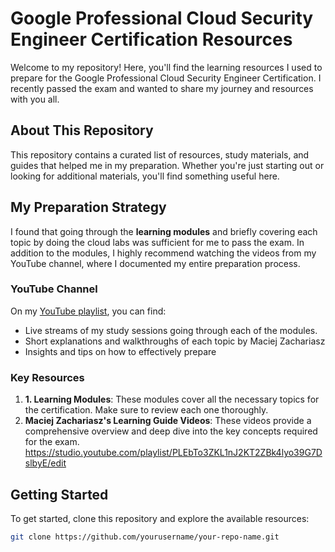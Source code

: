 
# Google Professional Cloud Security Engineer Certification Resources

Welcome to my repository! Here, you'll find the learning resources I used to prepare for the Google Professional Cloud Security Engineer Certification. I recently passed the exam and wanted to share my journey and resources with you all.

## About This Repository

This repository contains a curated list of resources, study materials, and guides that helped me in my preparation. Whether you're just starting out or looking for additional materials, you'll find something useful here.

## My Preparation Strategy

I found that going through the **learning modules** and briefly covering each topic  by doing the cloud labs was sufficient for me to pass the exam. In addition to the modules, I highly recommend watching the videos from my YouTube channel, where I documented my entire preparation process.

### YouTube Channel

On my [YouTube playlist]([#](https://www.youtube.com/playlist?list=PLEbTo3ZKL1nJ2KT2ZBk4lyo39G7DslbyE)), you can find:
- Live streams of my study sessions going through each of the modules.
- Short explanations and walkthroughs of each topic by Maciej Zachariasz
- Insights and tips on how to effectively prepare 

### Key Resources

1. **1. Learning Modules**: These modules cover all the necessary topics for the certification. Make sure to review each one thoroughly.
2. **Maciej Zachariasz's Learning Guide Videos**: These videos provide a comprehensive overview and deep dive into the key concepts required for the exam.
https://studio.youtube.com/playlist/PLEbTo3ZKL1nJ2KT2ZBk4lyo39G7DslbyE/edit
## Getting Started

To get started, clone this repository and explore the available resources:

```bash
git clone https://github.com/yourusername/your-repo-name.git
